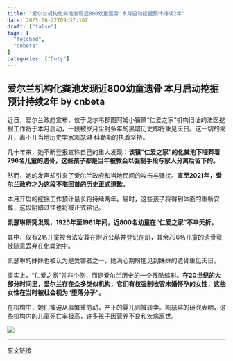 ```yaml
---
title: "爱尔兰机构化粪池发现近800幼童遗骨 本月启动挖掘预计持续2年"
date: 2025-06-22T09:37:16Z
draft: ["false"]
tags: [
  "fetched",
  "cnbeta"
]
categories: ["Duty"]
---
```

爱尔兰机构化粪池发现近800幼童遗骨 本月启动挖掘预计持续2年 by cnbeta
------
<div style="margin-top:10px" class="content" id="artibody"><p><span style="text-wrap-mode: wrap;">近日，爱尔兰政府宣布，位于戈尔韦郡图阿姆小镇原“仁爱之家”机构旧址的法医挖掘工作将于本月启动，一段被岁月尘封多年的黑暗历史即将重见天日。这一切的揭开，离不开当地历史学家凯瑟琳·科勒斯的执着坚持。</span></p><div class="article-global"></div><p>几十年来，她不断登报宣称自己的重大发现：<strong>该镇“仁爱之家”的化粪池下埋葬着796名儿童的遗骨，这些孩子都是当年被教会以强制手段与家人分离后留下的。</strong></p><p>然而，她的发声却引来了爱尔兰政府和当地民间的攻击与骚扰。<strong>直至2021年，爱尔兰政府才为这段不堪回首的历史正式道歉。</strong></p><p>本月开启的挖掘工作预计最长将持续两年。届时，这些孩子将得到体面的重新安葬，这段阴暗过往也将被正式铭记。</p><p><strong>凯瑟琳研究发现，1925年至1961年间，近800名幼童在“仁爱之家”不幸夭折。</strong></p><p>其中，仅有2名儿童被合法安葬在附近公墓并登记在册，其余796名儿童的遗骨竟被随意丢弃在化粪池中。</p><p>凯瑟琳的妹妹也被认为是受害者之一，她满心期盼能见到妹妹的遗骨重见天日。</p><p>事实上，“仁爱之家”并非个例，而是爱尔兰历史的一个残酷缩影。<strong>在20世纪的大部分时间里，爱尔兰存在众多类似机构，它们有权强制收容未婚怀孕的女性，这些女性在当时被社会视为“堕落分子”。</strong></p><p>在机构中，她们被迫从事繁重劳动，产下的婴儿则被转卖。凯瑟琳的研究表明，这些机构内的儿童死亡率极高，许多孩子因营养不良和疾病离世。</p><p><a href="//img1.mydrivers.com/img/20250621/b7590082b03a4ad486f95a5c09805580.png" target="_blank"><img src="https://static.cnbetacdn.com/article/2025/0621/179a448f5a6c5f1.png"></a></p></div>  
<hr>
<a href="https://m.cnbeta.com.tw/wap/view/1508184.htm",target="_blank" rel="noopener noreferrer">原文链接</a>
